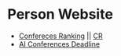 # Person Website
- [Confereces Ranking](https://www.iiti.ac.in/people/~artiwari/cseconflist.html) || [CR](https://www.cs.ox.ac.uk/people/michael.wooldridge/conferences.html)
- [AI Conferences Deadline](https://aideadlin.es/?sub=CG)
